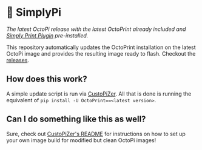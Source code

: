 # 🤖 SimplyPi

*The latest OctoPi release with the latest OctoPrint already included and [Simply Print Plugin](https://github.com/SimplyPrint/OctoPrint-SimplyPrint) pre-installed.*

This repository automatically updates the OctoPrint installation on the latest OctoPi image
and provides the resulting image ready to flash. Checkout the [releases](https://github.com/SimplyPrint/SimplyPi/releases).

## How does this work?

A simple update script is run via [CustoPiZer](https://github.com/OctoPrint/CustoPiZer).
All that is done is running the equivalent of `pip install -U OctoPrint==<latest version>`.

## Can I do something like this as well?

Sure, check out [CustoPiZer's README](https://github.com/OctoPrint/CustoPiZer) for 
instructions on how to set up your own image build for modified but clean OctoPi images!
